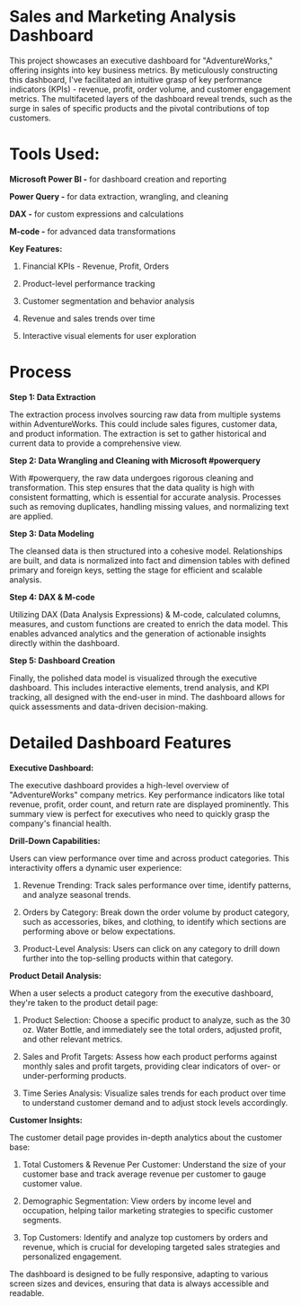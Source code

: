 # Sales and Marketing Analysis Dashboard

This project showcases an executive dashboard for "AdventureWorks," offering insights into key business metrics. By meticulously constructing this dashboard, I've facilitated an intuitive grasp of key performance indicators (KPIs) - revenue, profit, order volume, and customer engagement metrics. The multifaceted layers of the dashboard reveal trends, such as the surge in sales of specific products and the pivotal contributions of top customers.

# Tools Used:

**Microsoft Power BI -** for dashboard creation and reporting

**Power Query -** for data extraction, wrangling, and cleaning

**DAX -** for custom expressions and calculations

**M-code -** for advanced data transformations

**Key Features:**

1. Financial KPIs - Revenue, Profit, Orders

2. Product-level performance tracking

3. Customer segmentation and behavior analysis

4. Revenue and sales trends over time

5. Interactive visual elements for user exploration

# Process

**Step 1: Data Extraction**

The extraction process involves sourcing raw data from multiple systems within AdventureWorks. This could include sales
figures, customer data, and product information. The extraction is set to gather historical and current data to provide a 
comprehensive view.

**Step 2: Data Wrangling and Cleaning with Microsoft #powerquery**

With #powerquery, the raw data undergoes rigorous cleaning and transformation. This step ensures that the data quality is high with consistent formatting, which is essential for accurate analysis. Processes such as removing duplicates, handling missing values, and normalizing text are applied.

**Step 3: Data Modeling**

The cleansed data is then structured into a cohesive model. Relationships are built, and data is normalized into fact and dimension tables with defined primary and foreign keys, setting the stage for efficient and scalable analysis.

**Step 4: DAX & M-code**

Utilizing DAX (Data Analysis Expressions) & M-code, calculated columns, measures, and custom functions are created to enrich the data model. This enables advanced analytics and the generation of actionable insights directly within the dashboard.

**Step 5: Dashboard Creation**

Finally, the polished data model is visualized through the executive dashboard. This includes interactive elements, trend analysis, and KPI tracking, all designed with the end-user in mind. The dashboard allows for quick assessments and data-driven decision-making.

# Detailed Dashboard Features

**Executive Dashboard:**

The executive dashboard provides a high-level overview of "AdventureWorks" company metrics. Key performance indicators like total revenue, profit, order count, and return rate are displayed prominently. This summary view is perfect for executives who need to quickly grasp the company's financial health.

**Drill-Down Capabilities:**  

Users can view performance over time and across product categories. This interactivity offers a dynamic user experience:

   1. Revenue Trending:
      Track sales performance over time, identify patterns, and analyze seasonal trends.
   
   2. Orders by Category:
      Break down the order volume by product category, such as accessories, bikes, and clothing, to identify which sections are performing above or below expectations.

   3. Product-Level Analysis:
     Users can click on any category to drill down further into the top-selling products within that category.


**Product Detail Analysis:**
   
When a user selects a product category from the executive dashboard, they're taken to the product detail page:

   1. Product Selection:
      Choose a specific product to analyze, such as the 30 oz. Water Bottle, and immediately see the total orders, adjusted profit, and other relevant metrics.

   2. Sales and Profit Targets:
      Assess how each product performs against monthly sales and profit targets, providing clear indicators of over- or under-performing products.

   3. Time Series Analysis:
      Visualize sales trends for each product over time to understand customer demand and to adjust stock levels accordingly.


**Customer Insights:**
   
The customer detail page provides in-depth analytics about the customer base:

   1. Total Customers & Revenue Per Customer: 
      Understand the size of your customer base and track average revenue per customer to gauge customer value.
   
   2. Demographic Segmentation: 
      View orders by income level and occupation, helping tailor marketing strategies to specific customer segments.
   
   3. Top Customers: 
      Identify and analyze top customers by orders and revenue, which is crucial for developing targeted sales strategies and personalized engagement.

The dashboard is designed to be fully responsive, adapting to various screen sizes and devices, ensuring that data is always accessible and readable.
